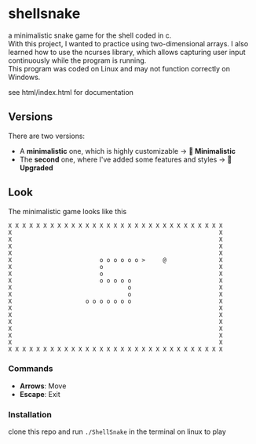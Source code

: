 # shellsnake
a minimalistic snake game for the shell coded in c.  
With this project, I wanted to practice using two-dimensional arrays.
I also learned how to use the ncurses library, which allows capturing user input continuously while the program is running.  
This program was coded on Linux and may not function correctly on Windows.

see html/index.html for documentation

## Versions

There are two versions:

- A **minimalistic** one, which is highly customizable -> **📁 Minimalistic**  
- The **second** one, where I've added some features and styles -> **📁 Upgraded**

## Look
The minimalistic game looks like this

```
X X X X X X X X X X X X X X X X X X X X X X X X X X X X X X X  
X                                                           X  
X                                                           X  
X                                                           X  
X                                                           X  
X                         o o o o o o >     @               X  
X                         o                                 X  
X                         o                                 X  
X                         o o o o o                         X  
X                                 o                         X  
X                                 o                         X  
X                     o o o o o o o                         X  
X                                                           X  
X                                                           X  
X                                                           X  
X                                                           X  
X                                                           X  
X                                                           X  
X X X X X X X X X X X X X X X X X X X X X X X X X X X X X X X  
```

### Commands

- **Arrows**: Move
- **Escape**: Exit

### Installation
clone this repo and run ```./ShellSnake``` in the terminal on linux to play
